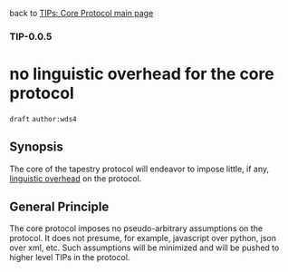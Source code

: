 back to [TIPs: Core Protocol main page](https://github.com/wds4/tapestry-protocol/blob/main/tips/core-protocol/README.md)

### TIP-0.0.5
no linguistic overhead for the core protocol
=====

`draft` `author:wds4`

## Synopsis

The core of the tapestry protocol will endeavor to impose little, if any, [linguistic overhead](https://github.com/wds4/tapestry-protocol/blob/main/glossary/linguisticOverhead.md) on the protocol.

## General Principle

The core protocol imposes no pseudo-arbitrary assumptions on the protocol. It does not presume, for example, javascript over python, json over xml, etc. Such assumptions will be minimized and will be pushed to higher level TIPs in the protocol.
